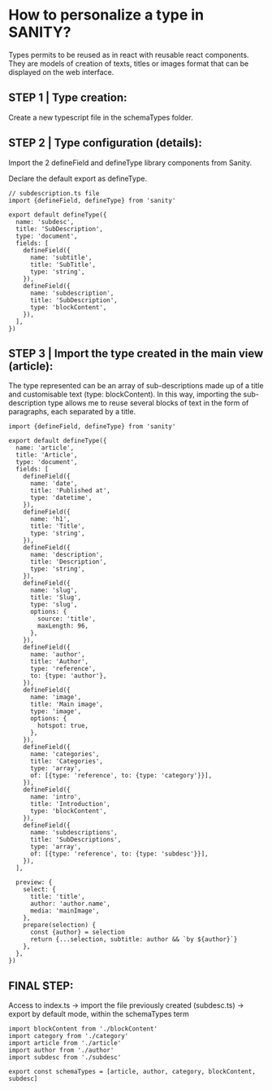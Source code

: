 # How to personalize a type in SANITY? 
Types permits to be reused as in react with reusable react components. They are  models of creation of texts, titles or images format that can be displayed on the web interface.

## STEP 1 | Type creation: 
Create a new typescript file in the schemaTypes folder.

## STEP 2 | Type configuration (details):
Import the 2 defineField and defineType library components from Sanity. 

Declare the default export as defineType. 

```
// subdescription.ts file
import {defineField, defineType} from 'sanity'

export default defineType({
  name: 'subdesc',
  title: 'SubDescription',
  type: 'document',
  fields: [
    defineField({
      name: 'subtitle',
      title: 'SubTitle',
      type: 'string',
    }),
    defineField({
      name: 'subdescription',
      title: 'SubDescription',
      type: 'blockContent',
    }),
  ],
})
```

## STEP 3 | Import the type created in the main view (article): 
The type represented can be an array of sub-descriptions made up of a title and customisable text (type: blockContent). In this way, importing the sub-description type allows me to reuse several blocks of text in the form of paragraphs, each separated by a title. 

```
import {defineField, defineType} from 'sanity'

export default defineType({
  name: 'article',
  title: 'Article',
  type: 'document',
  fields: [
    defineField({
      name: 'date',
      title: 'Published at',
      type: 'datetime',
    }),
    defineField({
      name: 'h1',
      title: 'Title',
      type: 'string',
    }),
    defineField({
      name: 'description',
      title: 'Description',
      type: 'string',
    }),
    defineField({
      name: 'slug',
      title: 'Slug',
      type: 'slug',
      options: {
        source: 'title',
        maxLength: 96,
      },
    }),
    defineField({
      name: 'author',
      title: 'Author',
      type: 'reference',
      to: {type: 'author'},
    }),
    defineField({
      name: 'image',
      title: 'Main image',
      type: 'image',
      options: {
        hotspot: true,
      },
    }),
    defineField({
      name: 'categories',
      title: 'Categories',
      type: 'array',
      of: [{type: 'reference', to: {type: 'category'}}],
    }),
    defineField({
      name: 'intro',
      title: 'Introduction',
      type: 'blockContent',
    }),
    defineField({
      name: 'subdescriptions',
      title: 'SubDescriptions',
      type: 'array',
      of: [{type: 'reference', to: {type: 'subdesc'}}],
    }),
  ],

  preview: {
    select: {
      title: 'title',
      author: 'author.name',
      media: 'mainImage',
    },
    prepare(selection) {
      const {author} = selection
      return {...selection, subtitle: author && `by ${author}`}
    },
  },
})

```

## FINAL STEP: 
Access to index.ts -> import the file previously created (subdesc.ts) -> export by default mode, within the schemaTypes term

```
import blockContent from './blockContent'
import category from './category'
import article from './article'
import author from './author'
import subdesc from './subdesc'

export const schemaTypes = [article, author, category, blockContent, subdesc]
```
